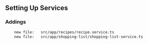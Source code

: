 ## Setting Up Services ## 

### Addings ###
```sh 
    new file:   src/app/recipes/recipe.service.ts
    new file:   src/app/shopping-list/shopping-list-service.ts
```